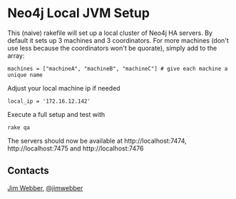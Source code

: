 Neo4j Local JVM Setup
=====================

This (naive) rakefile will set up a local cluster of Neo4j HA servers. By default it sets up 3 machines and 3 coordinators. For more machines (don't use less because the coordinators won't be quorate), simply add to the array: 

    machines = ["machineA", "machineB", "machineC"] # give each machine a unique name

Adjust your local machine ip if needed

    local_ip = '172.16.12.142'

Execute a full setup and test with

    rake qa

The servers should now be available at http://localhost:7474, http://localhost:7475 and http://localhost:7476

Contacts
--------

[Jim Webber](mailto:jim@neotechnology.com), [@jimwebber](http://twitter.com/jimwebber)




